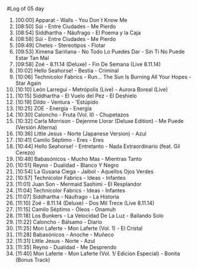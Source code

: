 #Log of 05 day

1. [00:00] Apparat - Walls - You Don´t Know Me
1. [08:50] Súi - Entre Ciudades - Me Pierdo
1. [08:54] Siddhartha - Náufrago - El Poema y la Caja
1. [08:58] Súi - Entre Ciudades - Me Pierdo
1. [09:49] Chetes - Stereotipos - Flotar
1. [09:53] Ximena Sariñana - No Todo Lo Puedes Dar - Sin Ti No Puede Estar Tan Mal
1. [09:58] Zoé - 8.11.14 (Deluxe) - Fin De Semana (Live 8.11.14)
1. [10:02] Hello Seahorse! - Bestia - Criminal
1. [10:06] Technicolor Fabrics - Run... The Sun Is Burning All Your Hopes - Star Again
1. [10:10] León Larregui - Metrópolis (Live) - Aurora Boreal (Live)
1. [10:15] Siddhartha - El Vuelo del Pez - El Deshielo
1. [10:19] Dildo - Ventura - 'Estúpido
1. [10:25] ZOE - Energía - Energía
1. [10:30] Caloncho - Fruta (Vol. II) - Chupetazos
1. [10:32] Carla Morrison - Dejenme Llorar (Deluxe Edition) - Me Puede (Versión Alterna)
1. [10:36] Little Jesus - Norte (Japanese Version) - Azul
1. [10:41] Camilo Séptimo - Eres - Eres
1. [10:44] Hello Seahorse! - Entretanto - Nada Extraordinario (feat. Gil Cerezo)
1. [10:48] Babasónicos - Mucho Mas - Mientras Tanto
1. [10:51] Reyno - Dualidad - Blanco Y Negro
1. [10:54] La Gusana Ciega - Jaibol - Aquellos Ojos Verdes
1. [10:57] Technicolor Fabrics - Ideas - Infantes
1. [11:01] Juan Son - Mermaid Sashimi - El Resplandor
1. [11:04] Technicolor Fabrics - Ideas - Infantes
1. [11:07] Siddhartha - Náufrago - La Historia
1. [11:10] Zoé - 8.11.14 (Deluxe) - Dos Mil Trece (Live 8.11.14)
1. [11:15] Camilo Séptimo - Óleos - Onamuh
1. [11:18] Los Bunkers - La Velocidad De La Luz - Bailando Solo
1. [11:22] Caloncho - Bálsamo - Diario
1. [11:25] Mon Laferte - Mon Laferte (Vol. 1) - El Cristal
1. [11:28] Babasónicos - Anoche - Muñeco
1. [11:31] Little Jesus - Norte - Azul
1. [11:35] Reyno - Dualidad - Me Desprendo
1. [11:40] Mon Laferte - Mon Laferte (Vol. 1/ Edicion Especial) - Bonita (Bonus Track)
